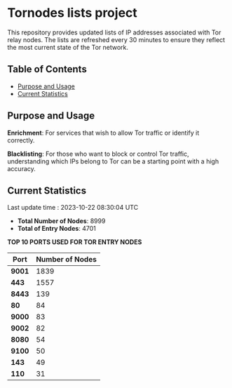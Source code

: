 # Tornodes lists project

This repository provides updated lists of IP addresses associated with Tor relay nodes. The lists are refreshed every 30 minutes to ensure they reflect the most current state of the Tor network.

## Table of Contents

- [Purpose and Usage](#purpose-and-usage)
- [Current Statistics](#current-statistics)


## Purpose and Usage

**Enrichment**: For services that wish to allow Tor traffic or identify it correctly.

**Blacklisting**: For those who want to block or control Tor traffic, understanding which IPs belong to Tor can be a starting point with a high accuracy.

## Current Statistics

Last update time : 2023-10-22 08:30:04 UTC

- **Total Number of Nodes**: 8999
- **Total of Entry Nodes**: 4701

**TOP 10 PORTS USED FOR TOR ENTRY NODES**

| **Port** | **Number of Nodes** |
|------|-----------------|
| **9001**   | 1839  |
| **443**   | 1557  |
| **8443**   | 139  |
| **80**   | 84  |
| **9000**   | 83  |
| **9002**   | 82  |
| **8080**   | 54  |
| **9100**   | 50  |
| **143**   | 49  |
| **110**   | 31  |

